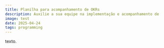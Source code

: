 ```yaml
---
title: Planilha para acompanhamento de OKRs
description: Auxilie a sua equipe na implementação e acompanhamento de KPIs e OKRs.
image: test
date: 2025-04-24
tags: programming
---
```


texto.